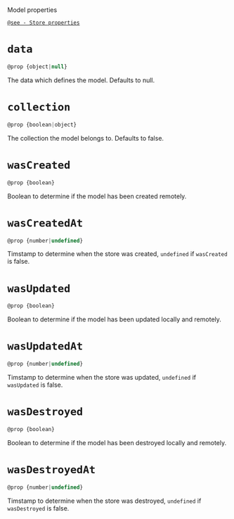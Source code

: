 #
Model properties

[`@see - Store properties`](/api/store/properties.md)

# `data`

```js
@prop {object|null}
```
The data which defines the model. Defaults to null.

# `collection`

```js
@prop {boolean|object}
```

The collection the model belongs to. Defaults to false.

# `wasCreated`

```js
@prop {boolean}
```

Boolean to determine if the model has been created remotely.

# `wasCreatedAt`

```js
@prop {number|undefined}
```

Timstamp to determine when the store was created, `undefined` if `wasCreated` is false.


# `wasUpdated`

```js
@prop {boolean}
```

Boolean to determine if the model has been updated locally and remotely.

# `wasUpdatedAt`

```js
@prop {number|undefined}
```

Timstamp to determine when the store was updated, `undefined` if `wasUpdated` is false.

# `wasDestroyed`

```js
@prop {boolean}
```

Boolean to determine if the model has been destroyed locally and remotely.

# `wasDestroyedAt`

```js
@prop {number|undefined}
```

Timstamp to determine when the store was destroyed, `undefined` if `wasDestroyed` is false.
